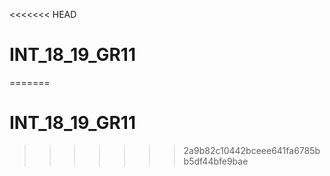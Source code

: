 <<<<<<< HEAD
# INT_18_19_GR11
=======
# INT_18_19_GR11
>>>>>>> 2a9b82c10442bceee641fa6785bb5df44bfe9bae
